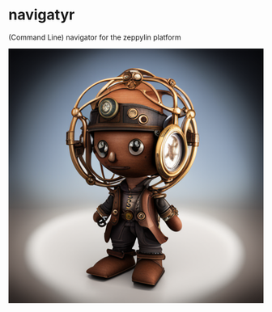 # navigatyr
(Command Line) navigator for the zeppylin platform

![Navigator in an alternative steampunk universe](assets/images/navigatyr.png)